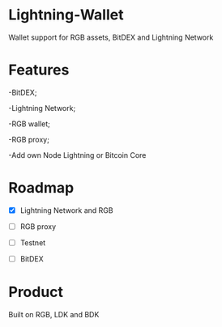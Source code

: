 # Lightning-Wallet

Wallet support for RGB assets, BitDEX and Lightning Network


# Features

-BitDEX;

-Lightning Network;

-RGB wallet;

-RGB proxy;

-Add own Node Lightning or Bitcoin Core


# Roadmap 

- [X] Lightning Network and RGB

- [ ] RGB proxy

- [ ] Testnet

-[ ] BitDEX

# Product

Built on RGB, LDK and BDK
